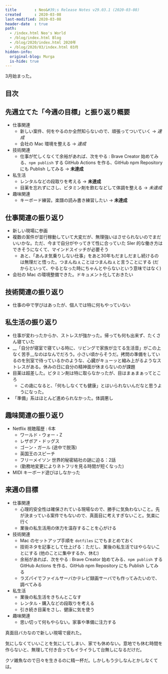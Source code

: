 ```yaml
---
title        : Neo&#39;s Release Notes v29.03.1 (2020-03-08)
created      : 2020-03-08
last-modified: 2020-03-08
header-date  : true
path:
  - /index.html Neo's World
  - /blog/index.html Blog
  - /blog/2020/index.html 2020年
  - /blog/2020/03/index.html 03月
hidden-info:
  original-blog: Murga
  is-hide: true
---
```


3月始まった。

## 目次

## 先週立てた「今週の目標」と振り返り概要

- 仕事関連
  - 新しい案件、何をやるのか全然知らないので、頑張ってついていく → _達成_
  - 会社の Mac 環境を整える → _達成_
- 技術関連
  - 仕事が忙しくなくて余裕があれば、次をやる : Brave Creator 始めてみる、`npm publish` する GitHub Actions を作る、GitHub npm Repository にも Publish してみる → __未達成__
- 私生活
  - レンタルなどの段取りを考える → __未達成__
  - 目薬を忘れずにさし、ビタミン剤を飲むなどして体調を整える → _未達成_
- 趣味関連
  - キーボード練習。楽譜の読み書き練習したい → __未達成__

## 仕事関連の振り返り

- 新しい現場に参画
- 複数の案件が並行稼動していて大変だが、無理強いはさせられないのでまだいいかな。ただ、今まで自分がやってきて性に合っていた SIer 的な働き方はできそうになくて、マインドスイッチが必要そう
  - あと、「あんま気乗りしない仕事」をあと30年もだましだまし続けるのは無理だと悟った。つまんねぇことはつまんねぇと言うことにする (だからといって、やるとなった時にちゃんとやらないという意味ではなく)
- 会社の Mac の環境整備できた。ドキュメント化しておきたい

## 技術関連の振り返り

- 仕事の中で学びはあったが、個人では特に何もやっていない

## 私生活の振り返り

- 仕事が変わったからか、ストレスが強かった。帰っても何も出来ず、たくさん寝ていた
- __「自分が寝室で寝ている時に、リビングで家族が立てる生活音」がこの上なく苦手__なのはなんでだろう。小さい頃からそうだ。拷問の準備をしているのを別室で待っているかのような、心臓がキューッと縮み上がるようなストレスがある。休みの日に自分の精神面が休まらないのが課題
- 目薬は超差した。ビタミン剤は特に取らなかったが、目はまぁまぁってところ
  - この歳になると、「何もしなくても健康」とはいられないんだなと思うようになった。
- 「準備」系はほとんど進められなかった。体調悪し

## 趣味関連の振り返り

- Netflix 視聴履歴 : 6本
  - ワールド・ウォー・Z
  - レザボア・ドッグス
  - ゴーン・ガール (途中で脱落)
  - 英国王のスピーチ
  - フリーメイソン 世界的秘密結社の謎に迫る：2話
  - (勤務地変更によりネトフリを見る時間が短くなった)
- MIDI キーボード遊びはしなかった

## 来週の目標

- 仕事関連
  - 心理的安全性は確保されている現場なので、勝手に気負わないこと。先が決まっている案件でもないので、真面目に考えすぎないこと。気楽に行く
  - 業後の私生活用の体力を温存することを心がける
- 技術関連
  - Mac のセットアップ手順を `dotfiles` にでもまとめておく
  - 技術ネタを記事として仕上げる：ただし、業後の私生活ではやらないことにする (他のことに集中するか、休む)
  - 余裕があれば、次をやる : Brave Creator 始めてみる、`npm publish` する GitHub Actions を作る、GitHub npm Repository にも Publish してみる
  - ラズパイでファイルサーバかテレビ録画サーバでも作ってみたいので、調べてみる
- 私生活
  - 業後の私生活をきちんとこなす
  - レンタル・購入などの段取りを考える
  - 引き続き目薬をさし、健康に気を使う
- 趣味関連
  - 思い切って何もやらない。家事や準備に注力する

真面目バカなので新しい現場で疲れた。

気にしなくていいことを気にしてしまい、家でも休めない。意地でも休む時間を作らないと、無理して付き合ってもイライラして台無しになるだけだ。

クソ雑魚なので日々を生きるのに精一杯だ。しかしもう少しなんとかしなくては。
